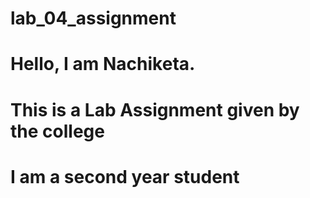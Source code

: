 # lab_04_assignment

# Hello, I am Nachiketa.

# This is a Lab Assignment given by the college
# I am a second year student

